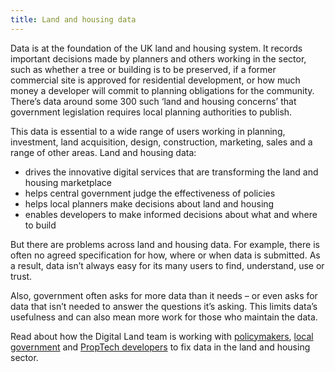 ```yaml
---
title: Land and housing data
---
```


Data is at the foundation of the UK land and housing system. It records important decisions made by planners and others working in the sector, such as whether a tree or building is to be preserved, if a former commercial site is approved for residential development, or how much money a developer will commit to planning obligations for the community. There’s data around some 300 such ‘land and housing concerns’ that government legislation requires local planning authorities to publish.

This data is essential to a wide range of users working in planning, investment, land acquisition, design, construction, marketing, sales and a range of other areas. Land and housing data:

- drives the innovative digital services that are transforming the land and housing marketplace
- helps central government judge the effectiveness of policies
- helps local planners make decisions about land and housing
- enables developers to make informed decisions about what and where to build

But there are problems across land and housing data. For example, there is often no agreed specification for how, where or when data is submitted. As a result, data isn’t always easy for its many users to find, understand, use or trust.

Also, government often asks for more data than it needs – or even asks for data that isn’t needed to answer the questions it’s asking. This limits data’s usefulness and can also mean more work for those who maintain the data.

Read about how the Digital Land team is working with [policymakers](/users/policy-maker/), [local government](/users/local-government/) and [PropTech developers](/users/proptech/) to fix data in the land and housing sector.
